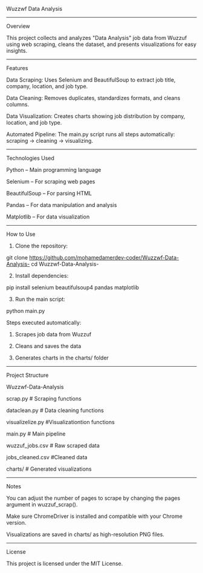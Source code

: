 
Wuzzwf Data Analysis

---

Overview

This project collects and analyzes "Data Analysis" job data from Wuzzuf using web scraping, cleans the dataset, and presents visualizations for easy insights.


---

Features

Data Scraping:
Uses Selenium and BeautifulSoup to extract job title, company, location, and job type.

Data Cleaning:
Removes duplicates, standardizes formats, and cleans columns.

Data Visualization:
Creates charts showing job distribution by company, location, and job type.

Automated Pipeline:
The main.py script runs all steps automatically: scraping → cleaning → visualizing.



---

Technologies Used

Python – Main programming language

Selenium – For scraping web pages

BeautifulSoup – For parsing HTML

Pandas – For data manipulation and analysis

Matplotlib – For data visualization



---

How to Use

1. Clone the repository:



git clone https://github.com/mohamedamerdev-coder/Wuzzwf-Data-Analysis-
cd Wuzzwf-Data-Analysis-

2. Install dependencies:



pip install selenium beautifulsoup4 pandas matplotlib

3. Run the main script:



python main.py

Steps executed automatically:

1. Scrapes job data from Wuzzuf


2. Cleans and saves the data


3. Generates charts in the charts/ folder




---

Project Structure

Wuzzwf-Data-Analysis


scrap.py     # Scraping functions

dataclean.py  # Data cleaning functions

visualizelize.py #Visualizationtion functions

main.py       # Main pipeline

wuzzuf_jobs.csv  # Raw scraped data

 jobs_cleaned.csv   #Cleaned data

 
charts/      # Generated visualizations


---

Notes

You can adjust the number of pages to scrape by changing the pages argument in wuzzuf_scrap().

Make sure ChromeDriver is installed and compatible with your Chrome version.

Visualizations are saved in charts/ as high-resolution PNG files.



---

License

This project is licensed under the MIT License.
